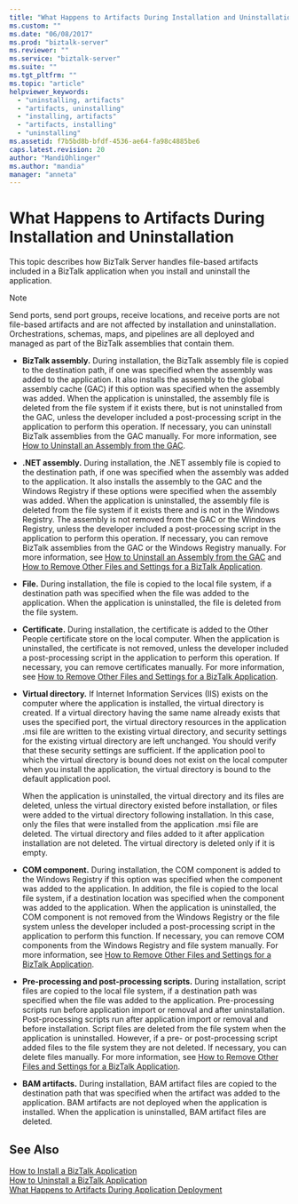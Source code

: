 ```yaml
---
title: "What Happens to Artifacts During Installation and Uninstallation | Microsoft Docs"
ms.custom: ""
ms.date: "06/08/2017"
ms.prod: "biztalk-server"
ms.reviewer: ""
ms.service: "biztalk-server"
ms.suite: ""
ms.tgt_pltfrm: ""
ms.topic: "article"
helpviewer_keywords: 
  - "uninstalling, artifacts"
  - "artifacts, uninstalling"
  - "installing, artifacts"
  - "artifacts, installing"
  - "uninstalling"
ms.assetid: f7b5bd8b-bfdf-4536-ae64-fa98c4885be6
caps.latest.revision: 20
author: "MandiOhlinger"
ms.author: "mandia"
manager: "anneta"
---
```

# What Happens to Artifacts During Installation and Uninstallation
This topic describes how BizTalk Server handles file-based artifacts included in a BizTalk application when you install and uninstall the application.  
  
> [!NOTE]
>  Send ports, send port groups, receive locations, and receive ports are not file-based artifacts and are not affected by installation and uninstallation. Orchestrations, schemas, maps, and pipelines are all deployed and managed as part of the BizTalk assemblies that contain them.  
  
-   **BizTalk assembly.** During installation, the BizTalk assembly file is copied to the destination path, if one was specified when the assembly was added to the application. It also installs the assembly to the global assembly cache (GAC) if this option was specified when the assembly was added. When the application is uninstalled, the assembly file is deleted from the file system if it exists there, but is not uninstalled from the GAC, unless the developer included a post-processing script in the application to perform this operation. If necessary, you can uninstall BizTalk assemblies from the GAC manually. For more information, see [How to Uninstall an Assembly from the GAC](../Topic/How%20to%20Uninstall%20an%20Assembly%20from%20the%20GAC.md).  
  
-   **.NET assembly.** During installation, the .NET assembly file is copied to the destination path, if one was specified when the assembly was added to the application. It also installs the assembly to the GAC and the Windows Registry if these options were specified when the assembly was added. When the application is uninstalled, the assembly file is deleted from the file system if it exists there and is not in the Windows Registry. The assembly is not removed from the GAC or the Windows Registry, unless the developer included a post-processing script in the application to perform this operation. If necessary, you can remove BizTalk assemblies from the GAC or the Windows Registry manually. For more information, see [How to Uninstall an Assembly from the GAC](../Topic/How%20to%20Uninstall%20an%20Assembly%20from%20the%20GAC.md) and [How to Remove Other Files and Settings for a BizTalk Application](../core/how-to-remove-other-files-and-settings-for-a-biztalk-application.md).  
  
-   **File.** During installation, the file is copied to the local file system, if a destination path was specified when the file was added to the application. When the application is uninstalled, the file is deleted from the file system.  
  
-   **Certificate.** During installation, the certificate is added to the Other People certificate store on the local computer. When the application is uninstalled, the certificate is not removed, unless the developer included a post-processing script in the application to perform this operation. If necessary, you can remove certificates manually. For more information, see [How to Remove Other Files and Settings for a BizTalk Application](../core/how-to-remove-other-files-and-settings-for-a-biztalk-application.md).  
  
-   **Virtual directory.** If Internet Information Services (IIS) exists on the computer where the application is installed, the virtual directory is created. If a virtual directory having the same name already exists that uses the specified port, the virtual directory resources in the application .msi file are written to the existing virtual directory, and security settings for the existing virtual directory are left unchanged. You should verify that these security settings are sufficient. If the application pool to which the virtual directory is bound does not exist on the local computer when you install the application, the virtual directory is bound to the default application pool.  
  
     When the application is uninstalled, the virtual directory and its files are deleted, unless the virtual directory existed before installation, or files were added to the virtual directory following installation. In this case, only the files that were installed from the application .msi file are deleted. The virtual directory and files added to it after application installation are not deleted. The virtual directory is deleted only if it is empty.  
  
-   **COM component.** During installation, the COM component is added to the Windows Registry if this option was specified when the component was added to the application. In addition, the file is copied to the local file system, if a destination location was specified when the component was added to the application. When the application is uninstalled, the COM component is not removed from the Windows Registry or the file system unless the developer included a post-processing script in the application to perform this function. If necessary, you can remove COM components from the Windows Registry and file system manually. For more information, see [How to Remove Other Files and Settings for a BizTalk Application](../core/how-to-remove-other-files-and-settings-for-a-biztalk-application.md).  
  
-   **Pre-processing and post-processing scripts.** During installation, script files are copied to the local file system, if a destination path was specified when the file was added to the application. Pre-processing scripts run before application import or removal and after uninstallation. Post-processing scripts run after application import or removal and before installation. Script files are deleted from the file system when the application is uninstalled. However, if a pre- or post-processing script added files to the file system they are not deleted. If necessary, you can delete files manually. For more information, see [How to Remove Other Files and Settings for a BizTalk Application](../core/how-to-remove-other-files-and-settings-for-a-biztalk-application.md).  
  
-   **BAM artifacts.** During installation, BAM artifact files are copied to the destination path that was specified when the artifact was added to the application. BAM artifacts are not deployed when the application is installed. When the application is uninstalled, BAM artifact files are deleted.  
  
## See Also  
 [How to Install a BizTalk Application](../core/how-to-install-a-biztalk-application.md)   
 [How to Uninstall a BizTalk Application](../core/how-to-uninstall-a-biztalk-application.md)   
 [What Happens to Artifacts During Application Deployment](../core/what-happens-to-artifacts-during-application-deployment.md)